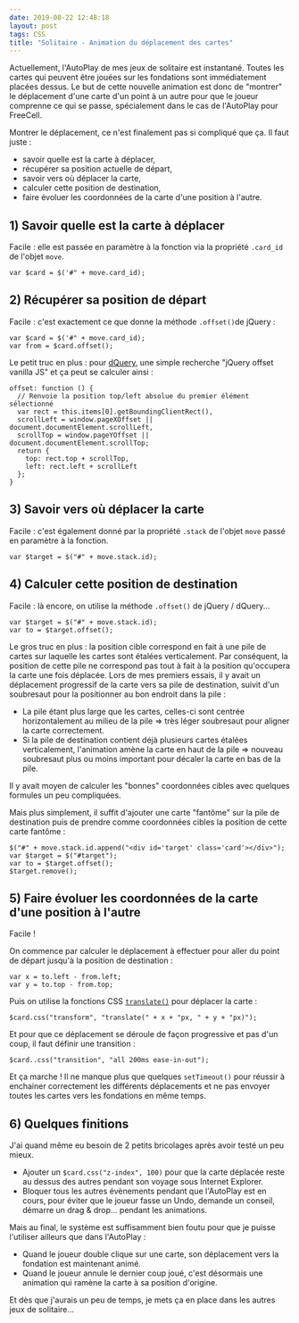 ```yaml
---
date: 2019-08-22 12:48:18
layout: post
tags: CSS
title: "Solitaire - Animation du déplacement des cartes"
---
```


Actuellement, l'AutoPlay de mes jeux de solitaire est instantané. Toutes les
cartes qui peuvent être jouées sur les fondations sont immédiatement placées
dessus. Le but de cette nouvelle animation est donc de "montrer" le déplacement
d'une carte d'un point à un autre pour que le joueur comprenne ce qui se passe,
spécialement dans le cas de l'AutoPlay pour FreeCell.

Montrer le déplacement, ce n'est finalement pas si compliqué que ça. Il faut
juste :

* savoir quelle est la carte à déplacer,
* récupérer sa position actuelle de départ,
* savoir vers où déplacer la carte,
* calculer cette position de destination,
* faire évoluer les coordonnées de la carte d'une position à l'autre.


## 1) Savoir quelle est la carte à déplacer

Facile : elle est passée en paramètre à la fonction via la propriété `.card_id`
de l'objet `move`.

```
var $card = $('#" + move.card_id);
```


## 2) Récupérer sa position de départ

Facile : c'est exactement ce que donne la méthode `.offset()`de jQuery :

```
var $card = $('#" + move.card_id);
var from = $card.offset();
```

Le petit truc en plus : pour
[dQuery](https://blog.pagesd.info/2019/05/14/dquery-librairie-js-manipulation-dom/),
une simple recherche "jQuery offset vanilla JS" et ça peut se calculer ainsi :

```
offset: function () {
  // Renvoie la position top/left absolue du premier élément sélectionné
  var rect = this.items[0].getBoundingClientRect(),
  scrollLeft = window.pageXOffset || document.documentElement.scrollLeft,
  scrollTop = window.pageYOffset || document.documentElement.scrollTop;
  return {
    top: rect.top + scrollTop,
    left: rect.left + scrollLeft
  };
}
```


## 3) Savoir vers où déplacer la carte

Facile : c'est également donné par la propriété `.stack` de l'objet `move` passé
en paramètre à la fonction.

```
var $target = $("#" + move.stack.id);
```


## 4) Calculer cette position de destination

Facile : là encore, on utilise la méthode `.offset()` de jQuery / dQuery...

```
var $target = $("#" + move.stack.id);
var to = $target.offset();
```

Le gros truc en plus : la position cible correspond en fait à une pile de cartes
sur laquelle les cartes sont étalées verticalement. Par conséquent, la position
de cette pile ne correspond pas tout à fait à la position qu'occupera la carte
une fois déplacée. Lors de mes premiers essais, il y avait un déplacement
progressif de la carte vers sa pile de destination, suivit d'un soubresaut pour
la positionner au bon endroit dans la pile :

* La pile étant plus large que les cartes, celles-ci sont centrée
horizontalement au milieu de la pile => très léger soubresaut pour aligner la
carte correctement.
* Si la pile de destination contient déjà plusieurs cartes étalées
verticalement, l'animation amène la carte en haut de la pile => nouveau
soubresaut plus ou moins important pour décaler la carte en bas de la pile.

Il y avait moyen de calculer les "bonnes" coordonnées cibles avec quelques
formules un peu compliquées.

Mais plus simplement, il suffit d'ajouter une carte "fantôme" sur la pile de
destination puis de prendre comme coordonnées cibles la position de cette carte
fantôme :

```
$("#" + move.stack.id.append("<div id='target' class='card'></div>");
var $target = $("#target");
var to = $target.offset();
$target.remove();
```


## 5) Faire évoluer les coordonnées de la carte d'une position à l'autre

Facile !

On commence par calculer le déplacement à effectuer pour aller du point de
départ jusqu'à la position de destination :

```
var x = to.left - from.left;
var y = to.top - from.top;
```

Puis on utilise la fonctions CSS
[`translate()`](https://developer.mozilla.org/fr/docs/Web/CSS/transform-function/translate)
pour déplacer la carte :

```
$card.css("transform", "translate(" + x + "px, " + y + "px)");
```

Et pour que ce déplacement se déroule de façon progressive et pas d'un coup, il
faut définir une transition :

```
$card..css("transition", "all 200ms ease-in-out");
```

Et ça marche ! Il ne manque plus que quelques `setTimeout()` pour réussir à
enchainer correctement les différents déplacements et ne pas envoyer toutes les
cartes vers les fondations en même temps.


## 6) Quelques finitions

J'ai quand même eu besoin de 2 petits bricolages après avoir testé un peu mieux.

* Ajouter un `$card.css("z-index", 100)` pour que la carte déplacée reste au
dessus des autres pendant son voyage sous Internet Explorer.
* Bloquer tous les autres évènements pendant que l'AutoPlay est en cours, pour
éviter que le joueur fasse un Undo, demande un conseil, démarre un drag &
drop... pendant les animations.

Mais au final, le système est suffisamment bien foutu pour que je puisse
l'utiliser ailleurs que dans l'AutoPlay :

* Quand le joueur double clique sur une carte, son déplacement vers la fondation
est maintenant animé.
* Quand le joueur annule le dernier coup joué, c'est désormais une animation qui
ramène la carte à sa position d'origine.

Et dès que j'aurais un peu de temps, je mets ça en place dans les autres jeux de
solitaire...
